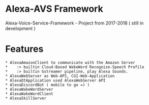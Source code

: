 # Alexa-AVS Framework
Alexa-Voice-Service-Framework - Project from 2017-2018 ( still in development )

# Features
    * AlexaAmazonClient to communicate with the Amazon Server
    *    :> builtin Cloud-Based WakeWord Recognize-Speech Profile 
    *    :> builtin Gstreamer pipeline, play Alexa Sounds.
    * AlexaWebServer as Web-API, CGI-Web-Application
    * AlexaQtApplication used AlexaWebServer API
    * AlexaDiscordBot ( mobile to go =) )
    * AlexaWakeWordServer
    * AlexaWakeWordClient
    * AlexaSkillServer
